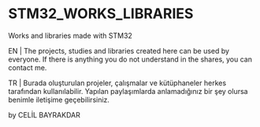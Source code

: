 # STM32_WORKS_LIBRARIES
Works and libraries made with STM32

EN | The projects, studies and libraries created here can be used by everyone. If there is anything you do not understand in the shares, you can contact me.

TR | Burada oluşturulan projeler, çalışmalar ve kütüphaneler herkes tarafından kullanılabilir.  Yapılan paylaşımlarda anlamadığınız bir şey olursa benimle iletişime geçebilirsiniz. 

by CELİL BAYRAKDAR 
